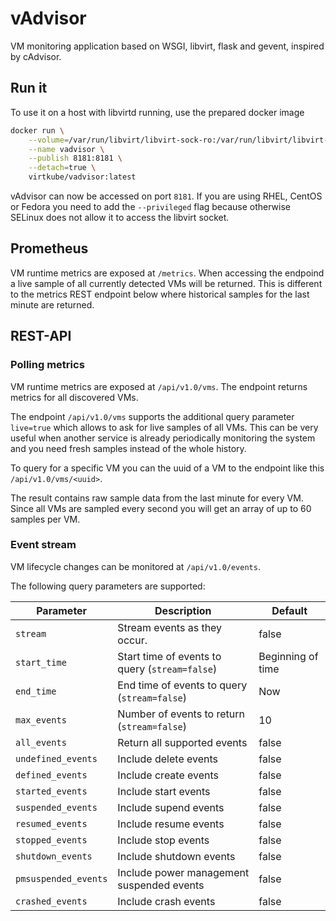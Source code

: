 # vAdvisor

VM monitoring application based on WSGI, libvirt, flask and gevent, inspired by cAdvisor. 

## Run it

To use it on a host with libvirtd running, use the prepared docker image

```bash
docker run \
    --volume=/var/run/libvirt/libvirt-sock-ro:/var/run/libvirt/libvirt-sock-ro:Z \
    --name vadvisor \
    --publish 8181:8181 \
    --detach=true \
    virtkube/vadvisor:latest
```

vAdvisor can now be accessed on port `8181`. If you are using RHEL, CentOS or
Fedora you need to add the `--privileged` flag because otherwise SELinux does
not allow it to access the libvirt socket.

## Prometheus

VM runtime metrics are exposed at `/metrics`. When accessing the endpoind a
live sample of all currently detected VMs will be returned. This is different
to the metrics REST endpoint below where historical samples for the last minute
are returned.

## REST-API

### Polling metrics

VM runtime metrics are exposed at `/api/v1.0/vms`. The endpoint returns metrics
for all discovered VMs.

The endpoint `/api/v1.0/vms` supports the additional query parameter
`live=true` which allows to ask for live samples of all VMs. This can be very
useful when another service is already periodically monitoring the system and
you need fresh samples instead of the whole history.

To query for a specific VM you can the uuid of a VM to the endpoint like this
`/api/v1.0/vms/<uuid>`.

The result contains raw sample data from the last minute for every VM. Since
all VMs are sampled every second you will get an array of up to 60 samples per
VM.

### Event stream

VM lifecycle changes can be monitored at `/api/v1.0/events`.

The following query parameters are supported:

| Parameter           | Description                                   | Default           |
|---------------------|-----------------------------------------------|-------------------|
|`stream`             |Stream events as they occur.                   | false             |
|`start_time`         |Start time of events to query (`stream=false`) | Beginning of time |
|`end_time`           |End time of events to query (`stream=false`)   | Now               |
|`max_events`         |Number of events to return (`stream=false`)    | 10                |
|`all_events`         |Return all supported events                    | false             |
|`undefined_events`   |Include delete events                          | false             |
|`defined_events`     |Include create events                          | false             |
|`started_events`     |Include start events                           | false             |
|`suspended_events`   |Include supend events                          | false             |
|`resumed_events`     |Include resume events                          | false             |
|`stopped_events`     |Include stop events                            | false             |
|`shutdown_events`    |Include shutdown events                        | false             |
|`pmsuspended_events` |Include power management suspended events      | false             |
|`crashed_events`     |Include crash events                           | false             |
